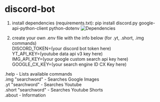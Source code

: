 # discord-bot
1. install dependencies (requirements.txt): pip install discord.py google-api-python-client python-dotenv ![Dependencies](https://img.shields.io/david/miksuy/discord-bot.svg)

2. create your own .env file with the info below (for .yt, .short, .img commands)<br>
DISCORD_TOKEN=(your discord bot token here)<br>
YT_API_KEY=(youtube data api v3 key here)<br>
IMG_API_KEY=(your google custom search api key here)<br>
GOOGLE_CX_KEY=(your search engine ID CX Key here)

.help - Lists available commands<br>
.img "searchword"  -  Searches Google Images<br>
.yt "searchword"  -  Searches Youtube<br>
.short "searchword"  -  Searches Youtube Shorts<br>
.about  -  Information
